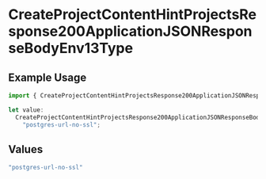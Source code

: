 # CreateProjectContentHintProjectsResponse200ApplicationJSONResponseBodyEnv13Type

## Example Usage

```typescript
import { CreateProjectContentHintProjectsResponse200ApplicationJSONResponseBodyEnv13Type } from "@vercel/sdk/models/operations/createproject.js";

let value:
  CreateProjectContentHintProjectsResponse200ApplicationJSONResponseBodyEnv13Type =
    "postgres-url-no-ssl";
```

## Values

```typescript
"postgres-url-no-ssl"
```